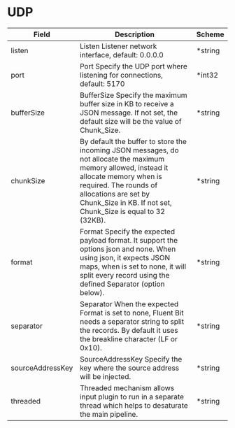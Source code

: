 # UDP




| Field | Description | Scheme |
| ----- | ----------- | ------ |
| listen | Listen Listener network interface, default: 0.0.0.0 | *string |
| port | Port Specify the UDP port where listening for connections, default: 5170 | *int32 |
| bufferSize | BufferSize Specify the maximum buffer size in KB to receive a JSON message. If not set, the default size will be the value of Chunk_Size. | *string |
| chunkSize | By default the buffer to store the incoming JSON messages, do not allocate the maximum memory allowed, instead it allocate memory when is required. The rounds of allocations are set by Chunk_Size in KB. If not set, Chunk_Size is equal to 32 (32KB). | *string |
| format | Format Specify the expected payload format. It support the options json and none. When using json, it expects JSON maps, when is set to none, it will split every record using the defined Separator (option below). | *string |
| separator | Separator When the expected Format is set to none, Fluent Bit needs a separator string to split the records. By default it uses the breakline character (LF or 0x10). | *string |
| sourceAddressKey | SourceAddressKey Specify the key where the source address will be injected. | *string |
| threaded | Threaded mechanism allows input plugin to run in a separate thread which helps to desaturate the main pipeline. | *string |

